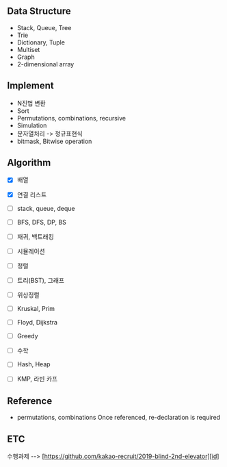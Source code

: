 
Data Structure
--------------
* Stack, Queue, Tree
* Trie
* Dictionary, Tuple
* Multiset
* Graph
* 2-dimensional array

Implement
---------
* N진법 변환
* Sort
* Permutations, combinations, recursive
* Simulation
* 문자열처리 -> 정규표현식
* bitmask, Bitwise operation
 

Algorithm
---------
* [x] 배열
* [x] 연결 리스트
* [ ] stack, queue, deque
* [ ] BFS, DFS, DP, BS
* [ ] 재귀, 백트래킹
* [ ] 시뮬레이션
* [ ] 정렬
* [ ] 트리(BST), 그래프
* [ ] 위상정렬
* [ ] Kruskal, Prim
* [ ] Floyd, Dijkstra
* [ ] Greedy
* [ ] 수학
* [ ] Hash, Heap
* [ ] KMP, 라빈 카프


Reference
---------
* permutations, combinations Once referenced, re-declaration is required

ETC
-----
수행과제 --> [https://github.com/kakao-recruit/2019-blind-2nd-elevator][id]

[id]: https://github.com/kakao-recruit/2019-blind-2nd-elevator "GoGo Girit"
